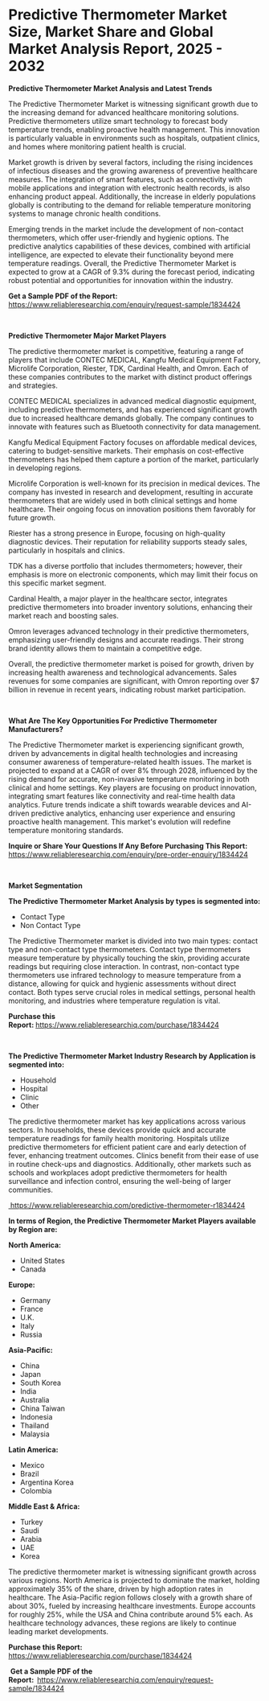 <p><h1>Predictive Thermometer Market Size, Market Share and Global Market Analysis Report, 2025 - 2032</h1></p><p><strong>Predictive Thermometer Market Analysis and Latest Trends</strong></p>
<p><p>The Predictive Thermometer Market is witnessing significant growth due to the increasing demand for advanced healthcare monitoring solutions. Predictive thermometers utilize smart technology to forecast body temperature trends, enabling proactive health management. This innovation is particularly valuable in environments such as hospitals, outpatient clinics, and homes where monitoring patient health is crucial.</p><p>Market growth is driven by several factors, including the rising incidences of infectious diseases and the growing awareness of preventive healthcare measures. The integration of smart features, such as connectivity with mobile applications and integration with electronic health records, is also enhancing product appeal. Additionally, the increase in elderly populations globally is contributing to the demand for reliable temperature monitoring systems to manage chronic health conditions.</p><p>Emerging trends in the market include the development of non-contact thermometers, which offer user-friendly and hygienic options. The predictive analytics capabilities of these devices, combined with artificial intelligence, are expected to elevate their functionality beyond mere temperature readings. Overall, the Predictive Thermometer Market is expected to grow at a CAGR of 9.3% during the forecast period, indicating robust potential and opportunities for innovation within the industry.</p></p>
<p><strong>Get a Sample PDF of the Report:&nbsp;</strong> <a href="https://www.reliableresearchiq.com/enquiry/request-sample/1834424?utm_campaign=3356&utm_medium=2&utm_source=Github&utm_content=ia&utm_term=13042025&utm_id=predictive-thermometer">https://www.reliableresearchiq.com/enquiry/request-sample/1834424</a></p>
<p>&nbsp;</p>
<p><strong>Predictive Thermometer Major Market Players</strong></p>
<p><p>The predictive thermometer market is competitive, featuring a range of players that include CONTEC MEDICAL, Kangfu Medical Equipment Factory, Microlife Corporation, Riester, TDK, Cardinal Health, and Omron. Each of these companies contributes to the market with distinct product offerings and strategies.</p><p>CONTEC MEDICAL specializes in advanced medical diagnostic equipment, including predictive thermometers, and has experienced significant growth due to increased healthcare demands globally. The company continues to innovate with features such as Bluetooth connectivity for data management.</p><p>Kangfu Medical Equipment Factory focuses on affordable medical devices, catering to budget-sensitive markets. Their emphasis on cost-effective thermometers has helped them capture a portion of the market, particularly in developing regions. </p><p>Microlife Corporation is well-known for its precision in medical devices. The company has invested in research and development, resulting in accurate thermometers that are widely used in both clinical settings and home healthcare. Their ongoing focus on innovation positions them favorably for future growth.</p><p>Riester has a strong presence in Europe, focusing on high-quality diagnostic devices. Their reputation for reliability supports steady sales, particularly in hospitals and clinics.</p><p>TDK has a diverse portfolio that includes thermometers; however, their emphasis is more on electronic components, which may limit their focus on this specific market segment.</p><p>Cardinal Health, a major player in the healthcare sector, integrates predictive thermometers into broader inventory solutions, enhancing their market reach and boosting sales.</p><p>Omron leverages advanced technology in their predictive thermometers, emphasizing user-friendly designs and accurate readings. Their strong brand identity allows them to maintain a competitive edge.</p><p>Overall, the predictive thermometer market is poised for growth, driven by increasing health awareness and technological advancements. Sales revenues for some companies are significant, with Omron reporting over $7 billion in revenue in recent years, indicating robust market participation.</p></p>
<p>&nbsp;</p>
<p><strong>What Are The Key Opportunities For Predictive Thermometer Manufacturers?</strong></p>
<p><p>The Predictive Thermometer market is experiencing significant growth, driven by advancements in digital health technologies and increasing consumer awareness of temperature-related health issues. The market is projected to expand at a CAGR of over 8% through 2028, influenced by the rising demand for accurate, non-invasive temperature monitoring in both clinical and home settings. Key players are focusing on product innovation, integrating smart features like connectivity and real-time health data analytics. Future trends indicate a shift towards wearable devices and AI-driven predictive analytics, enhancing user experience and ensuring proactive health management. This market's evolution will redefine temperature monitoring standards.</p></p>
<p><strong>Inquire or Share Your Questions If Any Before Purchasing This Report:</strong> <a href="https://www.reliableresearchiq.com/enquiry/pre-order-enquiry/1834424?utm_campaign=3356&utm_medium=2&utm_source=Github&utm_content=ia&utm_term=13042025&utm_id=predictive-thermometer">https://www.reliableresearchiq.com/enquiry/pre-order-enquiry/1834424</a></p>
<p>&nbsp;</p>
<p><strong>Market Segmentation</strong></p>
<p><strong>The Predictive Thermometer Market Analysis by types is segmented into:</strong></p>
<p><ul><li>Contact Type</li><li>Non Contact Type</li></ul></p>
<p><p>The Predictive Thermometer market is divided into two main types: contact type and non-contact type thermometers. Contact type thermometers measure temperature by physically touching the skin, providing accurate readings but requiring close interaction. In contrast, non-contact type thermometers use infrared technology to measure temperature from a distance, allowing for quick and hygienic assessments without direct contact. Both types serve crucial roles in medical settings, personal health monitoring, and industries where temperature regulation is vital.</p></p>
<p><strong>Purchase this Report:&nbsp;</strong><a href="https://www.reliableresearchiq.com/purchase/1834424?utm_campaign=3356&utm_medium=2&utm_source=Github&utm_content=ia&utm_term=13042025&utm_id=predictive-thermometer">https://www.reliableresearchiq.com/purchase/1834424</a></p>
<p>&nbsp;</p>
<p><strong>The Predictive Thermometer Market Industry Research by Application is segmented into:</strong></p>
<p><ul><li>Household</li><li>Hospital</li><li>Clinic</li><li>Other</li></ul></p>
<p><p>The predictive thermometer market has key applications across various sectors. In households, these devices provide quick and accurate temperature readings for family health monitoring. Hospitals utilize predictive thermometers for efficient patient care and early detection of fever, enhancing treatment outcomes. Clinics benefit from their ease of use in routine check-ups and diagnostics. Additionally, other markets such as schools and workplaces adopt predictive thermometers for health surveillance and infection control, ensuring the well-being of larger communities.</p></p>
<p><a href="https://www.reliableresearchiq.com/predictive-thermometer-r1834424?utm_campaign=3356&utm_medium=2&utm_source=Github&utm_content=ia&utm_term=13042025&utm_id=predictive-thermometer">&nbsp;https://www.reliableresearchiq.com/predictive-thermometer-r1834424</a></p>
<p><strong>In terms of Region, the Predictive Thermometer Market Players available by Region are:</strong></p>
<p>
    <p> <strong> North America: </strong>
        <ul>
            <li>United States</li>
            <li>Canada</li>
        </ul>
        </p> 
    <p> <strong> Europe: </strong>
        <ul>
            <li>Germany</li>
            <li>France</li>
            <li>U.K.</li>
            <li>Italy</li>
            <li>Russia</li>
        </ul>
        </p> 
    <p> <strong> Asia-Pacific: </strong>
        <ul>
            <li>China</li>
            <li>Japan</li>
            <li>South Korea</li>
            <li>India</li>
            <li>Australia</li>
            <li>China Taiwan</li>
            <li>Indonesia</li>
            <li>Thailand</li>
            <li>Malaysia</li>
        </ul>
        </p> 
    <p> <strong> Latin America: </strong>
        <ul>
            <li>Mexico</li>
            <li>Brazil</li>
            <li>Argentina Korea</li>
            <li>Colombia</li>
        </ul>
        </p> 
    <p> <strong> Middle East & Africa: </strong>
        <ul>
            <li>Turkey</li>
            <li>Saudi</li>
            <li>Arabia</li>
            <li>UAE</li>
            <li>Korea</li>
        </ul>
    </p>
    </p>
<p><p>The predictive thermometer market is witnessing significant growth across various regions. North America is projected to dominate the market, holding approximately 35% of the share, driven by high adoption rates in healthcare. The Asia-Pacific region follows closely with a growth share of about 30%, fueled by increasing healthcare investments. Europe accounts for roughly 25%, while the USA and China contribute around 5% each. As healthcare technology advances, these regions are likely to continue leading market developments.</p></p>
<p><strong>Purchase this Report: </strong><a href="https://www.reliableresearchiq.com/purchase/1834424?utm_campaign=3356&utm_medium=2&utm_source=Github&utm_content=ia&utm_term=13042025&utm_id=predictive-thermometer">https://www.reliableresearchiq.com/purchase/1834424</a></p>
<p>&nbsp;<strong>Get a Sample PDF of the Report:&nbsp;&nbsp;</strong><a href="https://www.reliableresearchiq.com/enquiry/request-sample/1834424?utm_campaign=3356&utm_medium=2&utm_source=Github&utm_content=ia&utm_term=13042025&utm_id=predictive-thermometer">https://www.reliableresearchiq.com/enquiry/request-sample/1834424</a></p>
<p><strong></strong></p>
<p><p></p><p></p><p></p></p>